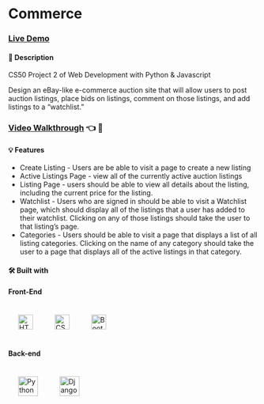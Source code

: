 # Commerce

### [Live Demo](https://mycommerceapp.herokuapp.com/)

#### 📝 Description
CS50 Project 2 of Web Development with Python &amp; Javascript

Design an eBay-like e-commerce auction site that will allow users to post auction listings, place bids on listings, comment on those listings, and add listings to a “watchlist.”

### [Video Walkthrough](https://youtu.be/9h9abyyzzbQ) :point_left: :movie_camera:

#### 💡 Features
 * Create Listing - Users are be able to visit a page to create a new listing
 * Active Listings Page -  view all of the currently active auction listings
 * Listing Page - users should be able to view all details about the listing, including the current price for the listing.
 * Watchlist -  Users who are signed in should be able to visit a Watchlist page, which should display all of the listings that a user has added to their watchlist. Clicking on any of those listings should take the user to that listing’s page.
 * Categories - Users should be able to visit a page that displays a list of all listing categories. Clicking on the name of any category should take the user to a page that displays all of the active listings in that category.

#### 🛠️ Built with

####  Front-End  
<div align="left">  
<img style="margin: 20px" src="https://profilinator.rishav.dev/skills-assets/html5-original-wordmark.svg" alt="HTML5" height="30" />  
<img style="margin: 20px" src="https://profilinator.rishav.dev/skills-assets/css3-original-wordmark.svg" alt="CSS3" height="30" />  
<img style="margin: 20px" src="https://profilinator.rishav.dev/skills-assets/bootstrap-plain.svg" alt="Bootstrap" height="30" /> 
</div>
</td><td valign="top">

####  Back-end  
<div align="left">  
<img style="margin: 20px" src="https://profilinator.rishav.dev/skills-assets/python-original.svg" alt="Python" height="40" />  
<img style="margin: 20px" src="https://profilinator.rishav.dev/skills-assets/django-original.svg" alt="Django" height="40" />  
</div>
<br/>
</td></tr></table> 
